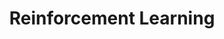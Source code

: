 ---
# Page settings
layout: rl-archive # Choose layout: "default", "homepage" or "documentation-archive"
title: Reinforcement Learning # Define a title of your page
description: # Define a description of your page
keywords: # Define keywords for search engines

# Hero section
hero:
    title: Reinforcement Learning
    text: Basic overview goes here
---